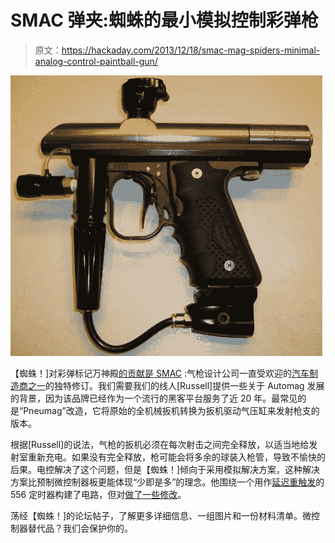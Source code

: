 # SMAC 弹夹:蜘蛛的最小模拟控制彩弹枪

> 原文：<https://hackaday.com/2013/12/18/smac-mag-spiders-minimal-analog-control-paintball-gun/>

![paintballsmac](img/397fd2ddc652229a9b7a1d29e584738b.png)

【蜘蛛！]对彩弹标记万神殿[的贡献是 SMAC](http://www.mcarterbrown.com/forums/custom-projects-custom-questions/72537-smac-mag-spider-s-minimal-analog-control.html) :气枪设计公司一直受欢迎的[汽车制造商之一](http://en.wikipedia.org/wiki/Automag_(paintball_marker))的独特修订。我们需要我们的线人[Russell]提供一些关于 Automag 发展的背景，因为该品牌已经作为一个流行的黑客平台服务了近 20 年。最常见的是“Pneumag”改造，它将原始的全机械扳机转换为扳机驱动气压缸来发射枪支的版本。

根据[Russell]的说法，气枪的扳机必须在每次射击之间完全释放，以适当地给发射室重新充电。如果没有完全释放，枪可能会将多余的球装入枪管，导致不愉快的后果。电控解决了这个问题，但是【蜘蛛！]倾向于采用模拟解决方案，这种解决方案比预制微控制器板更能体现“少即是多”的理念。他围绕一个用作[延迟重触发](http://home.cogeco.ca/~rpaisley4/LM555.html#27)的 556 定时器构建了电路，但对[做了一些修改](http://www.mcarterbrown.com/gallery/data/1070/SMACcircuit1.JPG)。

荡经【蜘蛛！]的论坛帖子，了解更多详细信息、一组图片和一份材料清单。微控制器替代品？我们会保护你的。